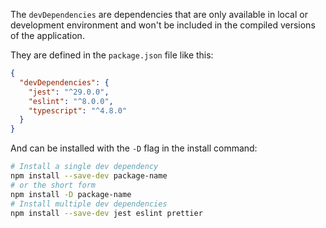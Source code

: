 
The `devDependencies` are dependencies that are only available in local or development environment and won't be included in the compiled versions of the application. 

They are defined in the `package.json` file like this: 

```json
{
  "devDependencies": {
    "jest": "^29.0.0",
    "eslint": "^8.0.0",
    "typescript": "^4.8.0"
  }
}
```

And can be installed with the `-D` flag in the install command: 

```bash
# Install a single dev dependency
npm install --save-dev package-name
# or the short form
npm install -D package-name
# Install multiple dev dependencies
npm install --save-dev jest eslint prettier
```